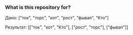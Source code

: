 ### What is this repository for? ###

Дано:      ["ток", "торс", "кот", "рост", "фывап", "Кто"]

Результат: [["ток", "кот", "Кто"], ["рост", "торс"], ["фывап"]]
